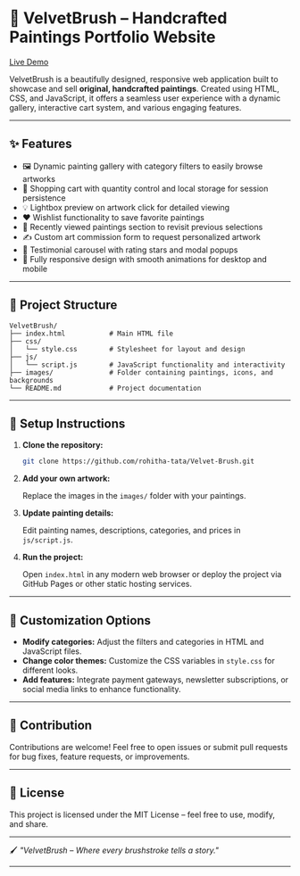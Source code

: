 # 🎨 VelvetBrush – Handcrafted Paintings Portfolio Website

[Live Demo](https://rohitha-tata.github.io/Velvet-Brush/)

VelvetBrush is a beautifully designed, responsive web application built to showcase and sell **original, handcrafted paintings**. Created using HTML, CSS, and JavaScript, it offers a seamless user experience with a dynamic gallery, interactive cart system, and various engaging features.

---

## ✨ Features

- 🖼️  Dynamic painting gallery with category filters to easily browse artworks 
- 🛒 Shopping cart with quantity control and local storage for session persistence  
- 💡 Lightbox preview on artwork click for detailed viewing  
- ❤️ Wishlist functionality to save favorite paintings  
- 🧾 Recently viewed paintings section to revisit previous selections  
- ✍️ Custom art commission form to request personalized artwork  
- 💬 Testimonial carousel with rating stars and modal popups  
- 📱 Fully responsive design with smooth animations for desktop and mobile  

---

## 📁 Project Structure

```
VelvetBrush/
├── index.html           # Main HTML file
├── css/
│   └── style.css        # Stylesheet for layout and design
├── js/
│   └── script.js        # JavaScript functionality and interactivity
├── images/              # Folder containing paintings, icons, and backgrounds
└── README.md            # Project documentation
```

---

## 🚀 Setup Instructions

1. **Clone the repository:**

   ```bash
   git clone https://github.com/rohitha-tata/Velvet-Brush.git
   ```

2. **Add your own artwork:**

   Replace the images in the `images/` folder with your paintings.

3. **Update painting details:**

   Edit painting names, descriptions, categories, and prices in `js/script.js`.

4. **Run the project:**

   Open `index.html` in any modern web browser or deploy the project via GitHub Pages or other static hosting services.

---

## 🔧 Customization Options

- **Modify categories:** Adjust the filters and categories in HTML and JavaScript files.  
- **Change color themes:** Customize the CSS variables in `style.css` for different looks.  
- **Add features:** Integrate payment gateways, newsletter subscriptions, or social media links to enhance functionality.

---

## 🤝 Contribution

Contributions are welcome! Feel free to open issues or submit pull requests for bug fixes, feature requests, or improvements.
 

---

## 📄 License

This project is licensed under the MIT License – feel free to use, modify, and share.

---

🖌️ *"VelvetBrush – Where every brushstroke tells a story."*

---
